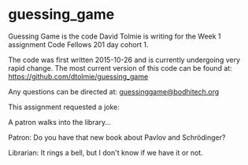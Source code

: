 # guessing_game
Guessing Game is the code David Tolmie is writing for the Week 1 assignment Code Fellows 201 day cohort 1.

The code was first written 2015-10-26 and is currently undergoing very rapid change. The most current version of this code can be found at: https://github.com/dtolmie/guessing_game

Any questions can be directed at: guessinggame@bodhitech.org

This assignment requested a joke:

A patron walks into the library…

Patron: Do you have that new book about Pavlov and Schrödinger?

Librarian: It rings a bell, but I don't know if we have it or not.
